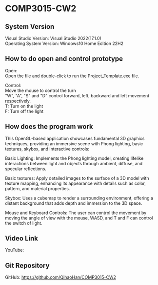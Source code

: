 # COMP3015-CW2

## System Version
 Visual Studio Version: Visual Studio 2022(17.1.0)<br/>
 Operating System Version: Windows10 Home Edition 22H2

## How to do open and control prototype
Open:<br/>
Open the file and double-click to run the Project_Template.exe file.

Control:<br/>
Move the mouse to control the turn<br/>
"W", "A", "S" and "D" control forward, left, backward and left movement respectively.<br/>
T: Turn on the light<br/>
F: Turn off the light

## How does the program work

This OpenGL-based application showcases fundamental 3D graphics techniques, providing an immersive scene with Phong lighting, basic textures, skybox, and interactive controls:<br>

Basic Lighting: Implements the Phong lighting model, creating lifelike interactions between light and objects through ambient, diffuse, and specular reflections.<br>

Basic textures: Apply detailed images to the surface of a 3D model with texture mapping, enhancing its appearance with details such as color, pattern, and material properties.<br>

Skybox: Uses a cubemap to render a surrounding environment, offering a distant background that adds depth and immersion to the 3D space.<br>

Mouse and Keyboard Controls: The user can control the movement by moving the angle of view with the mouse, WASD, and T and F can control the switch of light.<br>

## Video Link
YouTube: 

## Git Repository
GitHub: https://github.com/QihaoHan/COMP3015-CW2
